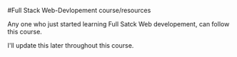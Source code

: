 #Full Stack Web-Devlopement course/resources

Any one who just started learning Full Satck Web developement, can follow this course.

I'll update this later throughout this course.
